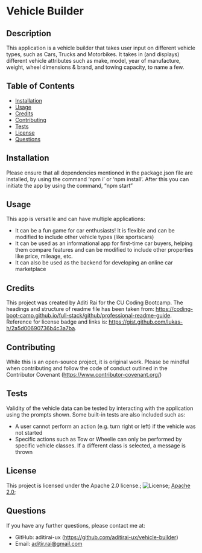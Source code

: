 # Vehicle Builder

## Description

This application is a vehicle builder that takes user input on different vehicle types, such as Cars, Trucks and Motorbikes. It takes in (and displays) different vehicle attributes such as make, model, year of manufacture, weight, wheel dimensions & brand, and towing capacity, to name a few.

## Table of Contents

- [Installation](#installation)
- [Usage](#usage)
- [Credits](#credits)
- [Contributing](#contributing)
- [Tests](#tests)
- [License](#license)
- [Questions](#questions)

## Installation

Please ensure that all dependencies mentioned in the package.json file are installed, by using the command ‘npm i’ or ‘npm install’. After this you can initiate the app by using the command, “npm start”

## Usage

This app is versatile and can have multiple applications:

- It can be a fun game for car enthusiasts! It is flexible and can be modified to include other vehicle types (like sportscars)
- It can be used as an informational app for first-time car buyers, helping them compare features and can be modified to include other properties like price, mileage, etc.
- It can also be used as the backend for developing an online car marketplace

## Credits

This project was created by Aditi Rai for the CU Coding Bootcamp. The headings and structure of readme file has been taken from: https://coding-boot-camp.github.io/full-stack/github/professional-readme-guide. Reference for license badge and links is: https://gist.github.com/lukas-h/2a5d00690736b4c3a7ba.

## Contributing

While this is an open-source project, it is original work. Please be mindful when contributing and follow the code of conduct outlined in the Contributor Covenant (https://www.contributor-covenant.org/)

## Tests

Validity of the vehicle data can be tested by interacting with the application using the prompts shown. Some built-in tests are also included such as:

- A user cannot perform an action (e.g. turn right or left) if the vehicle was not started
- Specific actions such as Tow or Wheelie can only be performed by specific vehicle classes. If a different class is selected, a message is thrown

## License

This project is licensed under the Apache 2.0 license.;
![License](https://img.shields.io/badge/License-Apache%202.0-blue.svg);
[Apache 2.0](https://opensource.org/licenses/Apache-2.0);

## Questions

If you have any further questions, please contact me at:

- GitHub: aditirai-ux (https://github.com/aditirai-ux/vehicle-builder)
- Email: aditir.rai@gmail.com
